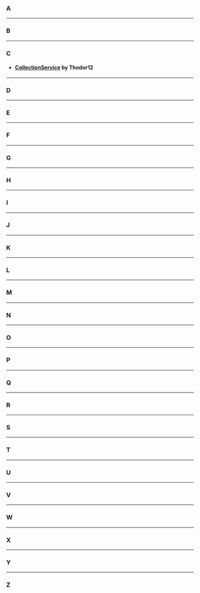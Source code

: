 ### A


---
### B


---
### C
- #### [CollectionService](/CollectionService) by Thodor12

---
### D


---
### E


---
### F


---
### G


---
### H


---
### I


---
### J


---
### K


---
### L


---
### M


---
### N


---
### O


---
### P


---
### Q


---
### R


---
### S


---
### T


---
### U


---
### V


---
### W


---
### X


---
### Y


---
### Z
